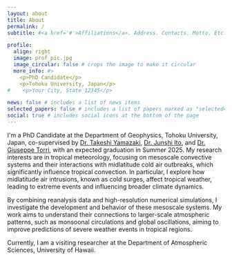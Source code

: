 ```yaml
---
layout: about
title: About
permalink: /
subtitle: #<a href='#'>Affiliations</a>. Address. Contacts. Motto. Etc.

profile:
  align: right
  image: prof_pic.jpg
  image_circular: false # crops the image to make it circular
  more_info: #>
    <p>PhD Candidate</p>
    <p>Tohoku University, Japan</p>
#    <p>Your City, State 12345</p>

news: false # includes a list of news items
selected_papers: false # includes a list of papers marked as "selected={true}"
social: true # includes social icons at the bottom of the page
---
```


I'm a PhD Candidate at the Department of Geophysics, Tohoku University, Japan, co-supervised by [Dr. Takeshi Yamazaki](https://wind.gp.tohoku.ac.jp/personal/yamaz/public_html/), [Dr. Junshi Ito](https://wind.gp.tohoku.ac.jp/personal/junshi/public_html/), and [Dr. Giuseppe Torri](https://giuseppetorri.com/), with an expected graduation in Summer 2025. My research interests are in tropical meteorology, focusing on mesoscale convective systems and their interactions with midlatitude cold air outbreaks, which significantly influence tropical convection. In particular, I explore how midlatitude air intrusions, known as cold surges, affect tropical weather, leading to extreme events and influencing broader climate dynamics.

By combining reanalysis data and high-resolution numerical simulations, I investigate the development and behavior of these mesoscale systems. My work aims to understand their connections to larger-scale atmospheric patterns, such as monsoonal circulations and global oscillations, aiming to improve predictions of severe weather events in tropical regions.

Currently, I am a visiting researcher at the Department of Atmospheric Sciences, University of Hawaii. 
